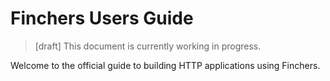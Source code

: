 # Finchers Users Guide

> [draft] This document is currently working in progress.

Welcome to the official guide to building HTTP applications using Finchers.
